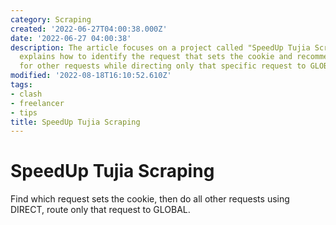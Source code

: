 ```yaml
---
category: Scraping
created: '2022-06-27T04:00:38.000Z'
date: '2022-06-27 04:00:38'
description: The article focuses on a project called "SpeedUp Tujia Scraping". It
  explains how to identify the request that sets the cookie and recommends using DIRECT
  for other requests while directing only that specific request to GLOBAL.
modified: '2022-08-18T16:10:52.610Z'
tags:
- clash
- freelancer
- tips
title: SpeedUp Tujia Scraping
---
```


# SpeedUp Tujia Scraping

Find which request sets the cookie, then do all other requests using DIRECT, route only that request to GLOBAL.
